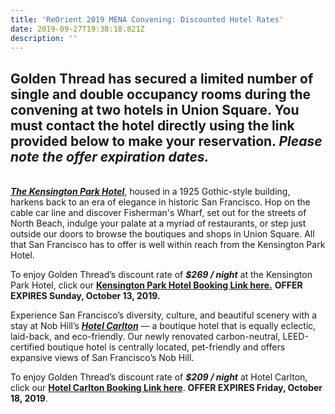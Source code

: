 ```yaml
---
title: 'ReOrient 2019 MENA Convening: Discounted Hotel Rates'
date: 2019-09-27T19:38:18.821Z
description: ''
---
```

## Golden Thread has secured a limited number of single and double occupancy rooms during the convening at two hotels in Union Square. You must contact the hotel directly using the link provided below to make your reservation. _Please note the offer expiration dates._

\
[**_The Kensington Park Hotel_**](https://www.kensingtonparkhotel.com/), housed in a 1925 Gothic-style building, harkens back to an era of elegance in historic San Francisco. Hop on the cable car line and discover Fisherman's Wharf, set out for the streets of North Beach, indulge your palate at a myriad of restaurants, or step just outside our doors to browse the boutiques and shops in Union Square. All that San Francisco has to offer is well within reach from the Kensington Park Hotel.

To enjoy Golden Thread’s discount rate of _**$269 / night**_ at the Kensington Park Hotel, click our [**Kensington Park Hotel Booking Link here.**](https://be.synxis.com/?adult=1&arrive=2019-11-08&chain=25881&child=0&clearcache=all&configcode=initialConfig¤cy=USD&depart=2019-11-09&group=GOLDTHREAD&hotel=55678&level=hotel&locale=en-US&nocache=true¬rack=true&rooms=1&themecode=initialTheme) **OFFER EXPIRES Sunday, October 13, 2019.**

Experience San Francisco’s diversity, culture, and beautiful scenery with a stay at Nob Hill’s [**_Hotel Carlton_**](https://www.jdvhotels.com/hotels/california/san-francisco/hotel-carlton) _—_ a boutique hotel that is equally eclectic, laid-back, and eco-friendly. Our newly renovated carbon-neutral, LEED-certified boutique hotel is centrally located, pet-friendly and offers expansive views of San Francisco’s Nob Hill.

To enjoy Golden Thread’s discount rate of _**$209 / night**_ at Hotel Carlton, click our [**Hotel Carlton Booking Link here**](https://gc.synxis.com/rez.aspx?Hotel=59679&Chain=25042&template=CAR&arrive=11/8/2019&depart=11/11/2019&adult=1&child=0&group=1911GOLDEN). **OFFER EXPIRES Friday, October 18, 2019**.
